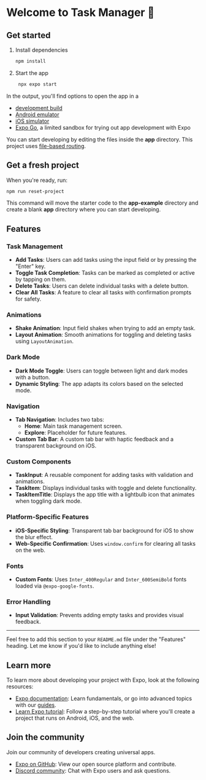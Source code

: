 # Welcome to Task Manager 👋

## Get started

1. Install dependencies

   ```bash
   npm install
   ```

2. Start the app

   ```bash
    npx expo start
   ```

In the output, you'll find options to open the app in a

- [development build](https://docs.expo.dev/develop/development-builds/introduction/)
- [Android emulator](https://docs.expo.dev/workflow/android-studio-emulator/)
- [iOS simulator](https://docs.expo.dev/workflow/ios-simulator/)
- [Expo Go](https://expo.dev/go), a limited sandbox for trying out app development with Expo

You can start developing by editing the files inside the **app** directory. This project uses [file-based routing](https://docs.expo.dev/router/introduction).

## Get a fresh project

When you're ready, run:

```bash
npm run reset-project
```

This command will move the starter code to the **app-example** directory and create a blank **app** directory where you can start developing.

## Features

### Task Management
- **Add Tasks**: Users can add tasks using the input field or by pressing the "Enter" key.
- **Toggle Task Completion**: Tasks can be marked as completed or active by tapping on them.
- **Delete Tasks**: Users can delete individual tasks with a delete button.
- **Clear All Tasks**: A feature to clear all tasks with confirmation prompts for safety.

### Animations
- **Shake Animation**: Input field shakes when trying to add an empty task.
- **Layout Animation**: Smooth animations for toggling and deleting tasks using `LayoutAnimation`.

### Dark Mode
- **Dark Mode Toggle**: Users can toggle between light and dark modes with a button.
- **Dynamic Styling**: The app adapts its colors based on the selected mode.

### Navigation
- **Tab Navigation**: Includes two tabs:
  - **Home**: Main task management screen.
  - **Explore**: Placeholder for future features.
- **Custom Tab Bar**: A custom tab bar with haptic feedback and a transparent background on iOS.

### Custom Components
- **TaskInput**: A reusable component for adding tasks with validation and animations.
- **TaskItem**: Displays individual tasks with toggle and delete functionality.
- **TaskItemTitle**: Displays the app title with a lightbulb icon that animates when toggling dark mode.

### Platform-Specific Features
- **iOS-Specific Styling**: Transparent tab bar background for iOS to show the blur effect.
- **Web-Specific Confirmation**: Uses `window.confirm` for clearing all tasks on the web.

### Fonts
- **Custom Fonts**: Uses `Inter_400Regular` and `Inter_600SemiBold` fonts loaded via `@expo-google-fonts`.

### Error Handling
- **Input Validation**: Prevents adding empty tasks and provides visual feedback.

---

Feel free to add this section to your `README.md` file under the "Features" heading. Let me know if you'd like to include anything else!

## Learn more

To learn more about developing your project with Expo, look at the following resources:

- [Expo documentation](https://docs.expo.dev/): Learn fundamentals, or go into advanced topics with our [guides](https://docs.expo.dev/guides).
- [Learn Expo tutorial](https://docs.expo.dev/tutorial/introduction/): Follow a step-by-step tutorial where you'll create a project that runs on Android, iOS, and the web.

## Join the community

Join our community of developers creating universal apps.

- [Expo on GitHub](https://github.com/expo/expo): View our open source platform and contribute.
- [Discord community](https://chat.expo.dev): Chat with Expo users and ask questions.
